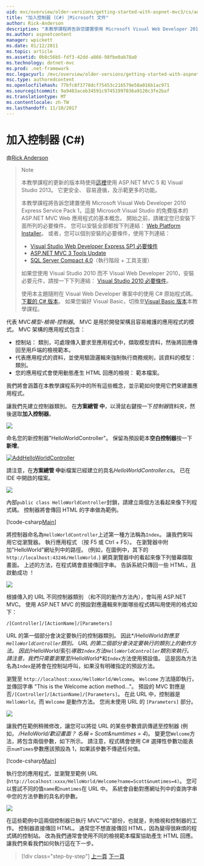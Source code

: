 ```yaml
---
uid: mvc/overview/older-versions/getting-started-with-aspnet-mvc3/cs/adding-a-controller
title: "加入控制器 (C#) |Microsoft 文件"
author: Rick-Anderson
description: "本教學課程將告訴您建置使用 Microsoft Visual Web Developer 2010 Express 服務組件 1，哪些 i 的 ASP.NET MVC Web 應用程式的基本概念..."
ms.author: aspnetcontent
manager: wpickett
ms.date: 01/12/2011
ms.topic: article
ms.assetid: 0b8c56b5-fdf3-42dd-a866-98fbe0ab78a0
ms.technology: dotnet-mvc
ms.prod: .net-framework
msc.legacyurl: /mvc/overview/older-versions/getting-started-with-aspnet-mvc3/cs/adding-a-controller
msc.type: authoredcontent
ms.openlocfilehash: 77bfc8f3778dcf75453c216579e50a016b1ac971
ms.sourcegitcommit: 9a9483aceb34591c97451997036a9120c3fe2baf
ms.translationtype: MT
ms.contentlocale: zh-TW
ms.lasthandoff: 11/10/2017
---
```

<a name="adding-a-controller-c"></a>加入控制器 (C#)
====================
由[Rick Anderson](https://github.com/Rick-Anderson)

> > [!NOTE]
> > 本教學課程的更新的版本時使用[這裡](../../../getting-started/introduction/getting-started.md)使用 ASP.NET MVC 5 和 Visual Studio 2013。 它更安全、 容易遵循，及示範更多的功能。
> 
> 
> 本教學課程將告訴您建置使用 Microsoft Visual Web Developer 2010 Express Service Pack 1，這是 Microsoft Visual Studio 的免費版本的 ASP.NET MVC Web 應用程式的基本概念。 開始之前，請確定您已安裝下面所列的必要條件。 您可以安裝全部都按下列連結： [Web Platform Installer](https://www.microsoft.com/web/gallery/install.aspx?appid=VWD2010SP1Pack)。 或者，您可以個別安裝的必要條件，使用下列連結：
> 
> - [Visual Studio Web Developer Express SP1 必要條件](https://www.microsoft.com/web/gallery/install.aspx?appid=VWD2010SP1Pack)
> - [ASP.NET MVC 3 Tools Update](https://www.microsoft.com/web/gallery/install.aspx?appsxml=&amp;appid=MVC3)
> - [SQL Server Compact 4.0](https://www.microsoft.com/web/gallery/install.aspx?appid=SQLCE;SQLCEVSTools_4_0)（執行階段 + 工具支援）
> 
> 如果您使用 Visual Studio 2010 而不 Visual Web Developer 2010，安裝必要元件，請按一下下列連結： [Visual Studio 2010 必要條件](https://www.microsoft.com/web/gallery/install.aspx?appsxml=&amp;appid=VS2010SP1Pack)。
> 
> 使用本主題隨附在 Visual Web Developer 專案中的使用 C# 原始程式碼。 [下載的 C# 版本](https://code.msdn.microsoft.com/Introduction-to-MVC-3-10d1b098)。 如果您偏好 Visual Basic，切換至[Visual Basic 版本](../vb/intro-to-aspnet-mvc-3.md)本教學課程。


代表 MVC*模型-檢視-控制器*。 MVC 是用於開發架構且容易維護的應用程式的模式。 MVC 架構的應用程式包含：

- 控制站： 類別，可處理傳入要求至應用程式中，擷取模型資料，然後將回應傳回至用戶端的檢視範本。
- 代表應用程式的資料，並使用驗證邏輯來強制執行商務規則，該資料的模型： 類別。
- 您的應用程式會使用動態產生 HTML 回應的檢視： 範本檔案。

我們將會涵蓋在本教學課程系列中的所有這些概念，並示範如何使用它們來建置應用程式。

讓我們先建立控制器類別。 在**方案總管 中**，以滑鼠右鍵按一下*控制器*資料夾，然後選取**加入控制器**。

[![](adding-a-controller/_static/image2.png)](adding-a-controller/_static/image1.png)

命名您的新控制器"HelloWorldController"。 保留為預設範本**空白控制器**按一下**新增**。

[![AddHelloWorldController](adding-a-controller/_static/image4.png)](adding-a-controller/_static/image3.png)

請注意，在**方案總管 中**新檔案已經建立的具名*HelloWorldController.cs*。 已在 IDE 中開啟的檔案。

![](adding-a-controller/_static/image5.png)

內部`public class HelloWorldController`封鎖，請建立兩個方法看起來像下列程式碼。 控制器將會傳回 HTML 的字串做為範例。

[!code-csharp[Main](adding-a-controller/samples/sample1.cs)]

將控制器命名為`HelloWorldController`上述第一種方法稱為`Index`。 讓我們來叫用它從瀏覽器。 執行應用程式 （按 F5 或 Ctrl + F5）。 在瀏覽器中附加"HelloWorld"網址列中的路徑。 (例如，在圖例中，其下的`http://localhost:43246/HelloWorld.`) 網頁瀏覽器中的看起來像下列螢幕擷取畫面。 上述的方法，在程式碼會直接傳回字串。 告訴系統只傳回一些 HTML，且啟動成功 ！

![](adding-a-controller/_static/image6.png)

根據傳入的 URL 不同控制器類別 （和不同的動作方法內），會叫用 ASP.NET MVC。 使用 ASP.NET MVC 的預設對應邏輯來判斷哪些程式碼叫用使用的格式如下：

`/[Controller]/[ActionName]/[Parameters]`

URL 的第一個部分會決定要執行的控制器類別。 因此*/HelloWorld*對應至`HelloWorldController`類別。 URL 的第二個部分會決定要執行的類別上的動作方法。 因此*/HelloWorld/索引*導致`Index`方法`HelloWorldController`類別來執行。 請注意，我們只需要瀏覽至*/HelloWorld*和`Index`方法使用預設值。 這是因為方法名為`Index`是將會在控制站呼叫，如果沒有明確指定的預設方法。

瀏覽至 `http://localhost:xxxx/HelloWorld/Welcome`。 `Welcome` 方法隨即執行，並傳回字串 "This is the Welcome action method..."。 預設的 MVC 對應是否`/[Controller]/[ActionName]/[Parameters]`。 在此 URL 中，控制器是 `HelloWorld`，而 `Welcome` 是動作方法。 您尚未使用 URL 的 `[Parameters]` 部分。

![](adding-a-controller/_static/image7.png)

讓我們在範例稍微修改，讓您可以將從 URL 的某些參數資訊傳遞至控制器 (例如， */HelloWorld/歡迎畫面？ 名稱 = Scott&amp;numtimes = 4*)。 變更您`Welcome`方法，將包含兩個參數，如下所示。 請注意，程式碼會使用 C# 選擇性參數功能表示`numTimes`參數應該預設為 1，如果該參數不傳遞任何值。

[!code-csharp[Main](adding-a-controller/samples/sample2.cs)]

執行您的應用程式，並瀏覽至範例 URL (`http://localhost:xxxx/HelloWorld/Welcome?name=Scott&numtimes=4)`。 您可以嘗試不同的值`name`和`numtimes`在 URL 中。 系統會自動對應網址列中的查詢字串中您的方法參數的具名的參數。

![](adding-a-controller/_static/image8.png)

在這些範例中這兩個控制器已執行 MVC"VC"部份，也就是，則檢視和控制器的工作。 控制器直接傳回 HTML。 通常您不想直接傳回 HTML，因為變得很麻煩的程式碼的控制站。 改為我們通常會使用不同的檢視範本檔案協助產生 HTML 回應。 讓我們來看我們如何執行這在下一步。

>[!div class="step-by-step"]
[上一頁](intro-to-aspnet-mvc-3.md)
[下一頁](adding-a-view.md)
